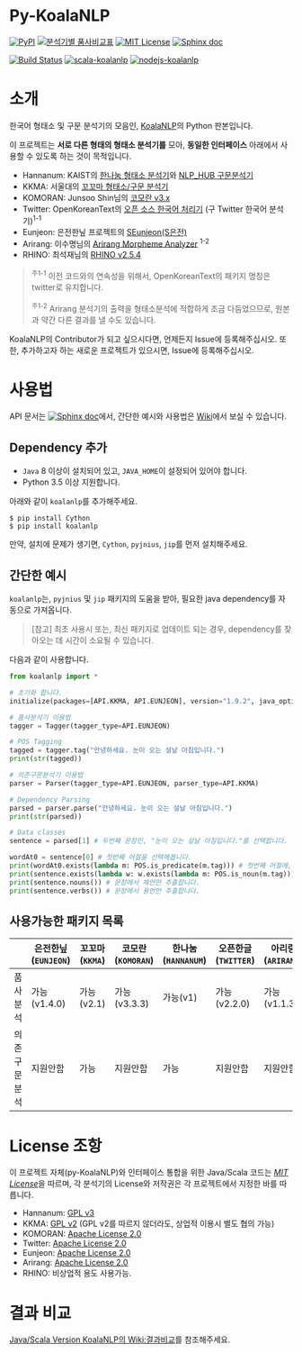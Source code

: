# Py-KoalaNLP

[![PyPI](https://img.shields.io/pypi/v/koalanlp.svg?style=flat-square)](https://github.com/koalanlp/py-koalanlp)
[![분석기별 품사비교표](https://img.shields.io/badge/%ED%92%88%EC%82%AC-%EB%B9%84%EA%B5%90%ED%91%9C-blue.svg?style=flat-square)](https://docs.google.com/spreadsheets/d/1OGM4JDdLk6URuegFKXg1huuKWynhg_EQnZYgTmG4h0s/edit?usp=sharing)
[![MIT License](https://img.shields.io/badge/license-MIT-green.svg?style=flat-square)](https://tldrlegal.com/license/mit-license)
[![Sphinx doc](https://img.shields.io/badge/Python-Doc-blue.svg?style=flat-square)](https://koalanlp.github.io/py-koalanlp/build/html/)

[![Build Status](https://img.shields.io/travis/koalanlp/py-koalanlp.svg?style=flat-square&branch=master)](https://travis-ci.org/koalanlp/py-koalanlp)
[![scala-koalanlp](https://img.shields.io/badge/Scala-KoalaNLP-red.svg?style=flat-square)](https://koalanlp.github.io/KoalaNLP-core)
[![nodejs-koalanlp](https://img.shields.io/badge/Nodejs-KoalaNLP-blue.svg?style=flat-square)](https://koalanlp.github.io/nodejs-koalanlp)

# 소개
한국어 형태소 및 구문 분석기의 모음인, [KoalaNLP](https://github.com/koalanlp/KoalaNLP-core)의 Python 판본입니다.

이 프로젝트는 __서로 다른 형태의 형태소 분석기를__ 모아,
__동일한 인터페이스__ 아래에서 사용할 수 있도록 하는 것이 목적입니다.
* Hannanum: KAIST의 [한나눔 형태소 분석기](http://kldp.net/projects/hannanum/)와 [NLP_HUB 구문분석기](http://semanticweb.kaist.ac.kr/home/index.php/NLP_HUB)
* KKMA: 서울대의 [꼬꼬마 형태소/구문 분석기](http://kkma.snu.ac.kr/documents/index.jsp)
* KOMORAN: Junsoo Shin님의 [코모란 v3.x](https://github.com/shin285/KOMORAN)
* Twitter: OpenKoreanText의 [오픈 소스 한국어 처리기](http://openkoreantext.org) (구 Twitter 한국어 분석기)<sup>1-1</sup>
* Eunjeon: 은전한닢 프로젝트의 [SEunjeon(S은전)](https://bitbucket.org/eunjeon/seunjeon)
* Arirang: 이수명님의 [Arirang Morpheme Analyzer](http://cafe.naver.com/korlucene) <sup>1-2</sup>
* RHINO: 최석재님의 [RHINO v2.5.4](https://github.com/SukjaeChoi/RHINO)

> <sup>주1-1</sup> 이전 코드와의 연속성을 위해서, OpenKoreanText의 패키지 명칭은 twitter로 유지합니다.
>
> <sup>주1-2</sup> Arirang 분석기의 출력을 형태소분석에 적합하게 조금 다듬었으므로, 원본과 약간 다른 결과를 낼 수도 있습니다.

KoalaNLP의 Contributor가 되고 싶으시다면, 언제든지 Issue에 등록해주십시오.
또한, 추가하고자 하는 새로운 프로젝트가 있으시면, Issue에 등록해주십시오.

# 사용법
API 문서는 [![Sphinx doc](https://img.shields.io/badge/Python-Doc-blue.svg?style=flat-square)](https://koalanlp.github.io/py-koalanlp/build/html/)에서, 간단한 예시와 사용법은 [Wiki](https://github.com/koalanlp/py-koalanlp/wiki)에서 보실 수 있습니다.

## Dependency 추가
* `Java` 8 이상이 설치되어 있고, `JAVA_HOME`이 설정되어 있어야 합니다.
* Python 3.5 이상 지원합니다.

아래와 같이 `koalanlp`를 추가해주세요.
```shell
$ pip install Cython
$ pip install koalanlp
```

만약, 설치에 문제가 생기면, `Cython`, `pyjnius`, `jip`를 먼저 설치해주세요.

## 간단한 예시
`koalanlp`는, `pyjnius` 및 `jip` 패키지의 도움을 받아, 필요한 java dependency를 자동으로 가져옵니다.

> [참고] 최초 사용시 또는, 최신 패키지로 업데이트 되는 경우, dependency를 찾아오는 데 시간이 소요될 수 있습니다.

다음과 같이 사용합니다.
```python
from koalanlp import *

# 초기화 합니다.
initialize(packages=[API.KKMA, API.EUNJEON], version="1.9.2", java_options="-Xmx4g -Dfile.encoding=utf-8")

# 품사분석기 이용법
tagger = Tagger(tagger_type=API.EUNJEON)

# POS Tagging
tagged = tagger.tag("안녕하세요. 눈이 오는 설날 아침입니다.")
print(str(tagged))

# 의존구문분석기 이용법
parser = Parser(tagger_type=API.EUNJEON, parser_type=API.KKMA)

# Dependency Parsing
parsed = parser.parse("안녕하세요. 눈이 오는 설날 아침입니다.")
print(str(parsed))

# Data classes
sentence = parsed[1] # 두번째 문장인, "눈이 오는 설날 아침입니다."를 선택합니다.

wordAt0 = sentence[0] # 첫번째 어절을 선택해봅니다.
print(wordAt0.exists(lambda m: POS.is_predicate(m.tag))) # 첫번째 어절에, 용언(동사/형용사)을 포함한 형태소가 있는지 확인합니다.
print(sentence.exists(lambda w: w.exists(lambda m: POS.is_noun(m.tag)))) # 문장 전체에 체언(명사 등)을 포함한 어절이 있는지 확인합니다.
print(sentence.nouns()) # 문장에서 체언만 추출합니다.
print(sentence.verbs()) # 문장에서 용언만 추출합니다.
```

## 사용가능한 패키지 목록

|         | 은전한닢(`EUNJEON`) | 꼬꼬마(`KKMA`) | 코모란(`KOMORAN`) | 한나눔(`HANNANUM`) | 오픈한글(`TWITTER`) | 아리랑(`ARIRANG`) | 라이노(`RHINO`) |
|---------|-------------------|---------------|-----------------|------------------|--------------------|-----------------|---------------|
| 품사분석    | 가능(v1.4.0) | 가능(v2.1)  | 가능(v3.3.3) | 가능(v1)  | 가능(v2.2.0) | 가능(v1.1.3) | 가능(v2.5.4) |
| 의존구문분석 | 지원안함 | 가능 | 지원안함 | 가능 | 지원안함 | 지원안함 | 지원안함 |

# License 조항
이 프로젝트 자체(py-KoalaNLP)와 인터페이스 통합을 위한 Java/Scala 코드는 [*MIT License*](https://tldrlegal.com/license/mit-license)을 따르며,
각 분석기의 License와 저작권은 각 프로젝트에서 지정한 바를 따릅니다.
* Hannanum: [GPL v3](https://tldrlegal.com/license/gnu-general-public-license-v3-(gpl-3))
* KKMA: [GPL v2](https://tldrlegal.com/license/gnu-general-public-license-v2) (GPL v2를 따르지 않더라도, 상업적 이용시 별도 협의 가능)
* KOMORAN: [Apache License 2.0](https://tldrlegal.com/license/apache-license-2.0-(apache-2.0))
* Twitter: [Apache License 2.0](https://tldrlegal.com/license/apache-license-2.0-(apache-2.0))
* Eunjeon: [Apache License 2.0](https://tldrlegal.com/license/apache-license-2.0-(apache-2.0))
* Arirang: [Apache License 2.0](https://tldrlegal.com/license/apache-license-2.0-(apache-2.0))
* RHINO: 비상업적 용도 사용가능.

# 결과 비교
[Java/Scala Version KoalaNLP의 Wiki:결과비교](https://github.com/koalanlp/KoalaNLP-core/wiki/4.-결과-비교)를 참조해주세요.
